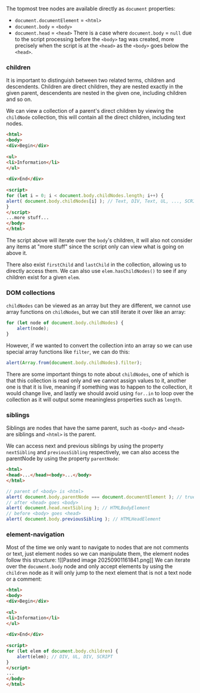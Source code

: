 The topmost tree nodes are available directly as `document` properties:
- `document.documentElement` = `<html>` 
- `document.body` = `<body>`
- `document.head` = `<head>`
There is a case where `document.body` = `null` due to the script processing before the `<body>` tag was created, more precisely when the script is at the `<head>` as the `<body>` goes below the `<head>`.
### children
It is important to distinguish between two related terms, children and descendents. Children are direct children, they are nested exactly in the given parent, descendents are nested in the given one, including children and so on.

We can view a collection of a parent's direct children by viewing the `childNode` collection, this will contain all the direct children, including text nodes.
```html
<html>
<body>
<div>Begin</div>
  
<ul>
<li>Information</li>
</ul>
  
<div>End</div>
  
<script>
for (let i = 0; i < document.body.childNodes.length; i++) {
alert( document.body.childNodes[i] ); // Text, DIV, Text, UL, ..., SCRIPT
}
</script>
...more stuff...
</body>
</html>
```
The script above will iterate over the `body`'s children, it will also not consider any items at "more stuff" since the script only can view what is going on above it.

There also exist `firstChild` and `lastChild` in the collection, allowing us to directly access them. We can also use `elem.hasChildNodes()` to see if any children exist for a given `elem`.
### DOM collections
`childNodes` can be viewed as an array but they are different, we cannot use array functions on `childNodes`, but we can still iterate it over like an array:
```javascript
for (let node of document.body.childNodes) {
	alert(node);
}
```
However, if we wanted to convert the collection into an array so we can use special array functions like `filter`, we can do this:
```javascript
alert(Array.from(document.body.childNodes).filter);
```
There are some important things to note about `childNodes`, one of which is that this collection is read only and we cannot assign values to it, another one is that it is live, meaning if something was to happen to the collection, it would change live, and lastly we should avoid using `for..in` to loop over the collection as it will output some meaningless properties such as `length`.
### siblings
Siblings are nodes that have the same parent, such as `<body>` and `<head>` are siblings and `<html>` is the parent. 

We can access next and previous siblings by using the property `nextSibling` and `previousSibling` respectively, we can also access the parentNode by using the property `parentNode`:
```html
<html>
<head>...</head><body>...</body>
</html>
```
```javascript
// parent of <body> is <html>
alert( document.body.parentNode === document.documentElement ); // true
// after <head> goes <body>
alert( document.head.nextSibling ); // HTMLBodyElement
// before <body> goes <head>
alert( document.body.previousSibling ); // HTMLHeadElement
```
### element-navigation
Most of the time we only want to navigate to nodes that are not comments or text, just element nodes so we can manipulate them, the element nodes follow this structure:
![[Pasted image 20250901161841.png]]
We can iterate over the `document.body` node and only accept elements by using the `children` node as it will only jump to the next element that is not a text node or a comment:
```html
<html>
<body>
<div>Begin</div>
  
<ul>
<li>Information</li>
</ul>
  
<div>End</div>
  
<script>
for (let elem of document.body.children) {
	alert(elem); // DIV, UL, DIV, SCRIPT
}
</script>
...
</body>
</html>
```
